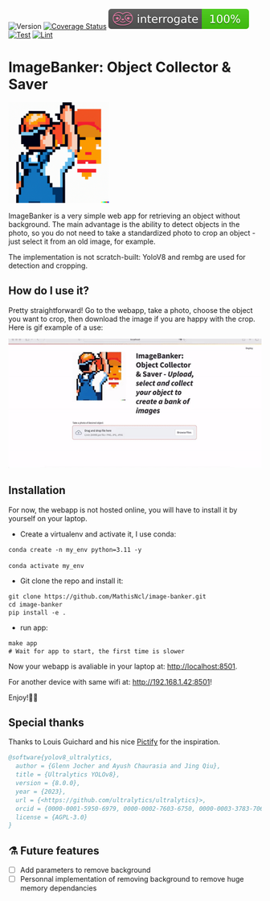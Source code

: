 ![Version](https://img.shields.io/badge/python-3.11-brightgreen)
[![Coverage Status](https://coveralls.io/repos/github/MathisNcl/image-banker/badge.svg?branch=master)](https://coveralls.io/github/MathisNcl/image-banker?branch=master)
![Interrogate Status](assets/interrogate_badge.svg)
[![Test](https://github.com/MathisNcl/image-banker/actions/workflows/test.yaml/badge.svg)](https://github.com/MathisNcl/image-banker/actions/workflows/test.yaml)
[![Lint](https://github.com/MathisNcl/image-banker/actions/workflows/lint.yaml/badge.svg)](https://github.com/MathisNcl/image-banker/actions/workflows/lint.yaml)

# ImageBanker: Object Collector & Saver

<img src="assets/logo.png" alt="Logo generated with Dall-E" width="200"/>

ImageBanker is a very simple web app for retrieving an object without background.
The main advantage is the ability to detect objects in the photo, so you do not need to take a standardized photo to crop an object - just select it from an old image, for example.

The implementation is not scratch-built: YoloV8 and rembg are used for detection and cropping.

## How do I use it?

Pretty straightforward! Go to the webapp, take a photo, choose the object you want to crop, then download the image if you are happy with the crop. Here is gif example of a use:

![GIF example](assets/example.gif)

## Installation

For now, the webapp is not hosted online, you will have to install it by yourself on your laptop.

- Create a virtualenv and activate it, I use conda:

```shell
conda create -n my_env python=3.11 -y

conda activate my_env
```

- Git clone the repo and install it:

```shell
git clone https://github.com/MathisNcl/image-banker.git
cd image-banker
pip install -e .
```

- run app:

```shell
make app
# Wait for app to start, the first time is slower
```

Now your webapp is avaliable in your laptop at: <http://localhost:8501>.

For another device with same wifi at: <http://192.168.1.42:8501>!

Enjoy!🎉🎉

## Special thanks

Thanks to Louis Guichard and his nice [Pictify](https://github.com/louisguichard/pictify/tree/main) for the inspiration.

```bibtex
@software{yolov8_ultralytics,
  author = {Glenn Jocher and Ayush Chaurasia and Jing Qiu},
  title = {Ultralytics YOLOv8},
  version = {8.0.0},
  year = {2023},
  url = {<https://github.com/ultralytics/ultralytics}>,
  orcid = {0000-0001-5950-6979, 0000-0002-7603-6750, 0000-0003-3783-7069},
  license = {AGPL-3.0}
}
```

## ⚗️ Future features

- [ ] Add parameters to remove background
- [ ] Personnal implementation of removing background to remove huge memory dependancies
